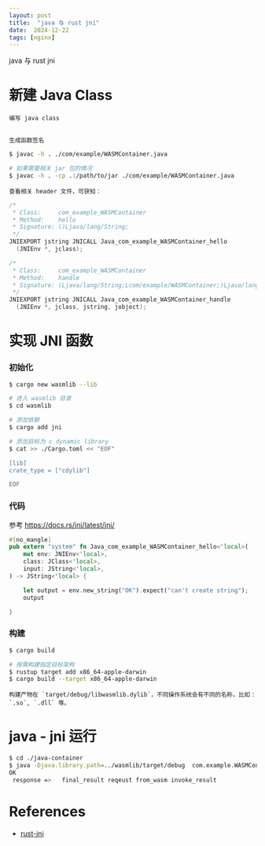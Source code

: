 ```yaml
---
layout: post
title:  "java 与 rust jni"
date:  2024-12-22
tags: [nginx]
---
```


  java 与 rust jni

# 新建 Java Class

    编写 java class

```java
```

    生成函数签名
```sh
$ javac -h . ./com/example/WASMContainer.java

# 如果需要相关 jar 包的情况
$ javac -h . -cp .:/path/to/jar ./com/example/WASMContainer.java
```

    查看相关 header 文件，可获知：

```c
/*
 * Class:     com_example_WASMContainer
 * Method:    hello
 * Signature: ()Ljava/lang/String;
 */
JNIEXPORT jstring JNICALL Java_com_example_WASMContainer_hello
  (JNIEnv *, jclass);

/*
 * Class:     com_example_WASMContainer
 * Method:    handle
 * Signature: (Ljava/lang/String;Lcom/example/WASMContainer;)Ljava/lang/String;
 */
JNIEXPORT jstring JNICALL Java_com_example_WASMContainer_handle
  (JNIEnv *, jclass, jstring, jobject);
```

# 实现 JNI 函数



### 初始化

```sh
$ cargo new wasmlib --lib

# 进入 wasmlib 目录
$ cd wasmlib

# 添加依赖
$ cargo add jni

# 添加目标为 c dynamic library
$ cat >> ./Cargo.toml << "EOF"

[lib]
crate_type = ["cdylib"]

EOF
```

### 代码

参考 https://docs.rs/jni/latest/jni/

```rust
#[no_mangle]
pub extern "system" fn Java_com_example_WASMContainer_hello<'local>(
    mut env: JNIEnv<'local>,
    class: JClass<'local>,
    input: JString<'local>,
) -> JString<'local> {

    let output = env.new_string("OK").expect("can't create string");
    output

}
```

### 构建

```sh
$ cargo build

# 按需构建指定目标架构
$ rustup target add x86_64-apple-darwin
$ cargo build --target x86_64-apple-darwin
```

    构建产物在 `target/debug/libwasmlib.dylib`，不同操作系统会有不同的名称，比如：`.so`, `.dll` 等。


# java - jni 运行

```sh
$ cd ./java-container
$ java -Djava.library.path=../wasmlib/target/debug  com.example.WASMContainer
OK
 response =>   final_result reqeust from_wasm invoke_result
```

# References

* [rust-jni](https://docs.rs/jni/latest/jni/)
